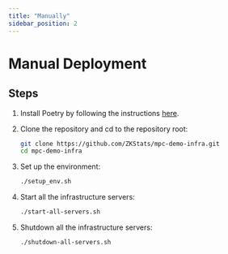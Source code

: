 ```yaml
---
title: "Manually"
sidebar_position: 2
---
```


# Manual Deployment

## Steps
1. Install Poetry by following the instructions [here](https://python-poetry.org/docs/#installation).

1. Clone the repository and cd to the repository root:
   ```bash
   git clone https://github.com/ZKStats/mpc-demo-infra.git
   cd mpc-demo-infra
   ```

1. Set up the environment:

   ```bash
   ./setup_env.sh
   ```

1. Start all the infrastructure servers:

   ```bash
   ./start-all-servers.sh
   ```

1. Shutdown all the infrastructure servers:

   ```bash
   ./shutdown-all-servers.sh
   ```
